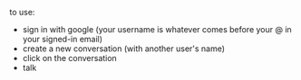 to use:
- sign in with google (your username is whatever comes before your @ in your signed-in email)
- create a new conversation (with another user's name)
- click on the conversation
- talk


